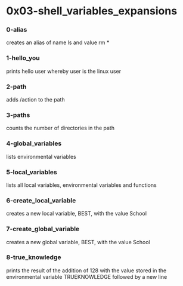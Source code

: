 # 0x03-shell_variables_expansions

### 0-alias
creates an alias of name ls and value rm *

### 1-hello_you
prints hello user whereby user is the
linux user

### 2-path
adds /action to the path

### 3-paths
counts the number of directories in the path

### 4-global_variables
lists environmental variables

### 5-local_variables
lists all local variables, environmental variables and functions

### 6-create_local_variable
creates a new local variable, BEST, with the value School

### 7-create_global_variable
creates a new global variable, BEST, with the value School

### 8-true_knowledge
prints the result of the addition of 128 with the value
stored in the environmental variable TRUEKNOWLEDGE
followed by a new line
